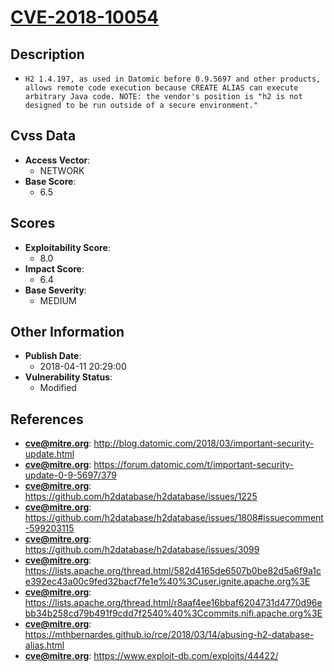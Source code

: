 
# [CVE-2018-10054](https://cve.mitre.org/cgi-bin/cvename.cgi?name=CVE-2018-10054)

## Description

- `H2 1.4.197, as used in Datomic before 0.9.5697 and other products, allows remote code execution because CREATE ALIAS can execute arbitrary Java code. NOTE: the vendor's position is "h2 is not designed to be run outside of a secure environment."`

## Cvss Data

- **Access Vector**:
  - NETWORK
- **Base Score**:
  - 6.5

## Scores

- **Exploitability Score**:
  - 8.0
- **Impact Score**:
  - 6.4
- **Base Severity**:
  - MEDIUM

## Other Information

- **Publish Date**:
  - 2018-04-11 20:29:00
- **Vulnerability Status**:
  - Modified

## References

- **cve@mitre.org**: http://blog.datomic.com/2018/03/important-security-update.html
- **cve@mitre.org**: https://forum.datomic.com/t/important-security-update-0-9-5697/379
- **cve@mitre.org**: https://github.com/h2database/h2database/issues/1225
- **cve@mitre.org**: https://github.com/h2database/h2database/issues/1808#issuecomment-599203115
- **cve@mitre.org**: https://github.com/h2database/h2database/issues/3099
- **cve@mitre.org**: https://lists.apache.org/thread.html/582d4165de6507b0be82d5a6f9a1ce392ec43a00c9fed32bacf7fe1e%40%3Cuser.ignite.apache.org%3E
- **cve@mitre.org**: https://lists.apache.org/thread.html/r8aaf4ee16bbaf6204731d4770d96ebb34b258cd79b491f9cdd7f2540%40%3Ccommits.nifi.apache.org%3E
- **cve@mitre.org**: https://mthbernardes.github.io/rce/2018/03/14/abusing-h2-database-alias.html
- **cve@mitre.org**: https://www.exploit-db.com/exploits/44422/
